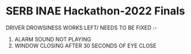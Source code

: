 # SERB INAE Hackathon-2022 Finals

DRIVER DROWSINESS WORKS LEFT/ NEEDS TO BE FIXED :-

1) ALARM SOUND NOT PLAYING
2) WINDOW CLOSING AFTER 30 SECONDS OF EYE CLOSE
